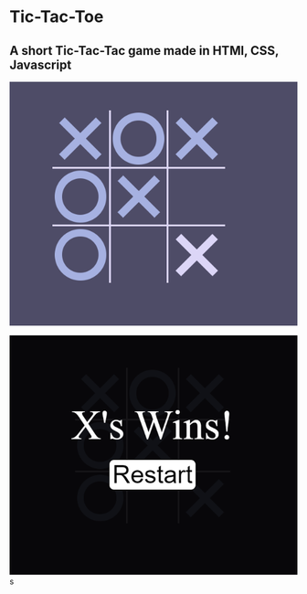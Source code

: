 # Tic-Tac-Toe
## A short Tic-Tac-Tac game made in HTMl, CSS, Javascript
![alt text](https://github.com/RaulPetcu/Tic-Tac-Toe/blob/main/img/img/img1.png)

![alt text](https://github.com/RaulPetcu/Tic-Tac-Toe/blob/main/img/img/img2.png)
s

